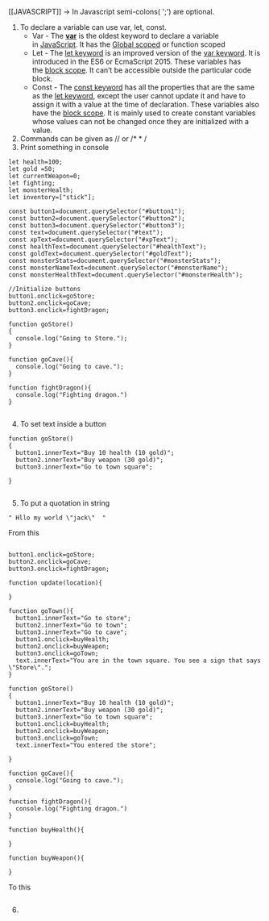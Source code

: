 [[JAVASCRIPT]]
-> In Javascript semi-colons( ';') are optional.
1) To declare a variable can use var, let, const. 
	* Var - The [****var****](https://www.geeksforgeeks.org/javascript-var/) is the oldest keyword to declare a variable in [JavaScript](https://www.geeksforgeeks.org/introduction-to-javascript/). It has the [Global scoped](https://www.geeksforgeeks.org/understanding-variable-scopes-in-javascript/#:~:text=types%20of%20scopes-,Global%20Scope,-%E2%80%93%20Scope%20outside%20the) or function scoped
	* Let - The [let keyword](https://www.geeksforgeeks.org/javascript-let/) is an improved version of the [var keyword](https://www.geeksforgeeks.org/javascript-var/). It is introduced in the ES6 or EcmaScript 2015. These variables has the [block scope](https://www.geeksforgeeks.org/what-are-block-scoped-variables-and-functions-in-es6/). It can’t be accessible outside the particular code block.
	* Const - The [const keyword](https://www.geeksforgeeks.org/javascript-const/) has all the properties that are the same as the [let keyword](https://www.geeksforgeeks.org/javascript-let/), except the user cannot update it and have to assign it with a value at the time of declaration. These variables also have the [block scope](https://www.geeksforgeeks.org/what-are-block-scoped-variables-and-functions-in-es6/). It is mainly used to create constant variables whose values can not be changed once they are initialized with a value.
2)  Commands can be given as // or /* * /
3) Print something in console 
```let xp=0;
let health=100;
let gold =50;
let currentWeapon=0;
let fighting;
let monsterHealth;
let inventory=["stick"];

const button1=document.querySelector("#button1");
const button2=document.querySelector("#button2");
const button3=document.querySelector("#button3");
const text=document.querySelector("#text");
const xpText=document.querySelector("#xpText");
const healthText=document.querySelector("#healthText");
const goldText=document.querySelector("#goldText");
const monsterStats=document.querySelector("#monsterStats");
const monsterNameText=document.querySelector("#monsterName");
const monsterHealthText=document.querySelector("#monsterHealth");

//Initialize buttons
button1.onclick=goStore;
button2.onclick=goCave;
button3.onclick=fightDragon;

function goStore()
{
  console.log("Going to Store.");
}

function goCave(){
  console.log("Going to cave.");
}

function fightDragon(){
  console.log("Fighting dragon.")
}


```
4) To set text inside a button
```
function goStore()
{
  button1.innerText="Buy 10 health (10 gold)";
  button2.innerText="Buy weapon (30 gold)";
  button3.innerText="Go to town square";
  
}


```
5) To put a quotation in string 
```
" Hllo my world \"jack\"  "

```
From this
```

button1.onclick=goStore;
button2.onclick=goCave;
button3.onclick=fightDragon;

function update(location){
  
}

function goTown(){
  button1.innerText="Go to store";
  button2.innerText="Go to town";
  button3.innerText="Go to cave";
  button1.onclick=buyHealth;
  button2.onclick=buyWeapon;
  button3.onclick=goTown;
  text.innerText="You are in the town square. You see a sign that says \"Store\".";
}

function goStore()
{
  button1.innerText="Buy 10 health (10 gold)";
  button2.innerText="Buy weapon (30 gold)";
  button3.innerText="Go to town square";
  button1.onclick=buyHealth;
  button2.onclick=buyWeapon;
  button3.onclick=goTown;
  text.innerText="You entered the store";
  
}

function goCave(){
  console.log("Going to cave.");
}

function fightDragon(){
  console.log("Fighting dragon.")
}

function buyHealth(){
  
}

function buyWeapon(){
  
}

```
To this
```

```
6) ``` .shift method is used to remove the first element in array and written it
```